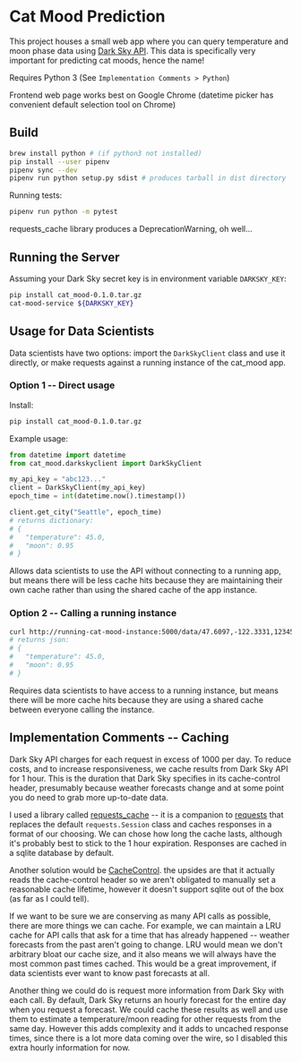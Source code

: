 # Cat Mood Prediction

This project houses a small web app where you can query temperature and moon phase data using [Dark Sky API](https://darksky.net/poweredby/). This data is specifically very important for predicting cat moods, hence the name!

Requires Python 3 (See `Implementation Comments > Python`)

Frontend web page works best on Google Chrome (datetime picker has convenient default selection tool on Chrome)

## Build

```bash
brew install python # (if python3 not installed)
pip install --user pipenv
pipenv sync --dev
pipenv run python setup.py sdist # produces tarball in dist directory
```

Running tests:

```bash
pipenv run python -m pytest
```

requests_cache library produces a DeprecationWarning, oh well...

## Running the Server

Assuming your Dark Sky secret key is in environment variable `DARKSKY_KEY`:

```bash
pip install cat_mood-0.1.0.tar.gz
cat-mood-service ${DARKSKY_KEY}
```

## Usage for Data Scientists

Data scientists have two options: import the `DarkSkyClient` class and use it directly, or make requests against a running instance of the cat_mood app.

### Option 1 -- Direct usage

Install:

```bash
pip install cat_mood-0.1.0.tar.gz
```

Example usage:

```python
from datetime import datetime
from cat_mood.darkskyclient import DarkSkyClient

my_api_key = "abc123..."
client = DarkSkyClient(my_api_key)
epoch_time = int(datetime.now().timestamp())

client.get_city("Seattle", epoch_time)
# returns dictionary:
# {
#   "temperature": 45.0,
#   "moon": 0.95
# }
```

Allows data scientists to use the API without connecting to a running app, but means there will be less cache hits because they are maintaining their own cache rather than using the shared cache of the app instance.

### Option 2 -- Calling a running instance

```bash
curl http://running-cat-mood-instance:5000/data/47.6097,-122.3331,123456789
# returns json:
# {
#   "temperature": 45.0,
#   "moon": 0.95
# }
```

Requires data scientists to have access to a running instance, but means there will be more cache hits because they are using a shared cache between everyone calling the instance.

## Implementation Comments -- Caching

Dark Sky API charges for each request in excess of 1000 per day. To reduce costs, and to increase responsiveness, we cache results from Dark Sky API for 1 hour. This is the duration that Dark Sky specifies in its cache-control header, presumably because weather forecasts change and at some point you do need to grab more up-to-date data.

I used a library called [requests_cache](https://github.com/reclosedev/requests-cache) -- it is a companion to [requests](http://docs.python-requests.org/en/master/) that replaces the default `requests.Session` class and caches responses in a format of our choosing. We can chose how long the cache lasts, although it's probably best to stick to the 1 hour expiration. Responses are cached in a sqlite database by default.

Another solution would be [CacheControl](https://cachecontrol.readthedocs.io/en/latest/). the upsides are that it actually reads the cache-control header so we aren't obligated to manually set a reasonable cache lifetime, however it doesn't support sqlite out of the box (as far as I could tell).

If we want to be sure we are conserving as many API calls as possible, there are more things we can cache. For example, we can maintain a LRU cache for API calls that ask for a time that has already happened -- weather forecasts from the past aren't going to change. LRU would mean we don't arbitrary bloat our cache size, and it also means we will always have the most common past times cached. This would be a great improvement, if data scientists ever want to know past forecasts at all.

Another thing we could do is request more information from Dark Sky with each call. By default, Dark Sky returns an hourly forecast for the entire day when you request a forecast. We could cache these results as well and use them to estimate a temperature/moon reading for other requests from the same day. However this adds complexity and it adds to uncached response times, since there is a lot more data coming over the wire, so I disabled this extra hourly information for now.
